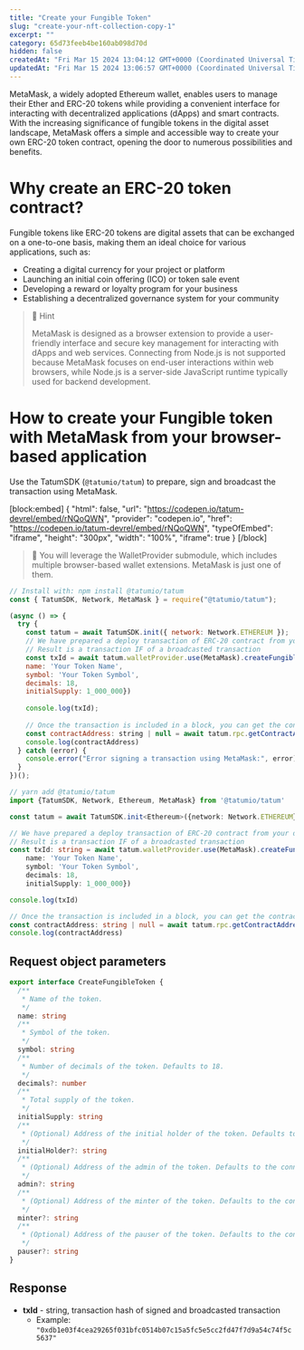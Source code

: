 ```yaml
---
title: "Create your Fungible Token"
slug: "create-your-nft-collection-copy-1"
excerpt: ""
category: 65d73feeb4be160ab098d70d
hidden: false
createdAt: "Fri Mar 15 2024 13:04:12 GMT+0000 (Coordinated Universal Time)"
updatedAt: "Fri Mar 15 2024 13:06:57 GMT+0000 (Coordinated Universal Time)"
---
```

MetaMask, a widely adopted Ethereum wallet, enables users to manage their Ether and ERC-20 tokens while providing a convenient interface for interacting with decentralized applications (dApps) and smart contracts. With the increasing significance of fungible tokens in the digital asset landscape, MetaMask offers a simple and accessible way to create your own ERC-20 token contract, opening the door to numerous possibilities and benefits.

# Why create an ERC-20 token contract?

Fungible tokens like ERC-20 tokens are digital assets that can be exchanged on a one-to-one basis, making them an ideal choice for various applications, such as:

- Creating a digital currency for your project or platform
- Launching an initial coin offering (ICO) or token sale event
- Developing a reward or loyalty program for your business
- Establishing a decentralized governance system for your community

> 📘 Hint
> 
> MetaMask is designed as a browser extension to provide a user-friendly interface and secure key management for interacting with dApps and web services. Connecting from Node.js is not supported because MetaMask focuses on end-user interactions within web browsers, while Node.js is a server-side JavaScript runtime typically used for backend development.

# How to create your Fungible token with MetaMask from your browser-based application

Use the TatumSDK (`@tatumio/tatum`) to prepare, sign and broadcast the transaction using MetaMask.

[block:embed]
{
  "html": false,
  "url": "https://codepen.io/tatum-devrel/embed/rNQoQWN",
  "provider": "codepen.io",
  "href": "https://codepen.io/tatum-devrel/embed/rNQoQWN",
  "typeOfEmbed": "iframe",
  "height": "300px",
  "width": "100%",
  "iframe": true
}
[/block]


> 📘 You will leverage the WalletProvider submodule, which includes multiple browser-based wallet extensions. MetaMask is just one of them.

```javascript
// Install with: npm install @tatumio/tatum
const { TatumSDK, Network, MetaMask } = require("@tatumio/tatum");

(async () => {
  try {
    const tatum = await TatumSDK.init({ network: Network.ETHEREUM });
    // We have prepared a deploy transaction of ERC-20 contract from your default connected MetaMask account to the recipient
    // Result is a transaction IF of a broadcasted transaction
    const txId = await tatum.walletProvider.use(MetaMask).createFungibleToken({
    name: 'Your Token Name',
    symbol: 'Your Token Symbol',
    decimals: 18,
    initialSupply: 1_000_000})
    
    console.log(txId);
    
    // Once the transaction is included in a block, you can get the contract address of the newly created collection
    const contractAddress: string | null = await tatum.rpc.getContractAddress(txId)
    console.log(contractAddress)
  } catch (error) {
    console.error("Error signing a transaction using MetaMask:", error);
  }
})();
```
```typescript
// yarn add @tatumio/tatum
import {TatumSDK, Network, Ethereum, MetaMask} from '@tatumio/tatum'

const tatum = await TatumSDK.init<Ethereum>({network: Network.ETHEREUM})

// We have prepared a deploy transaction of ERC-20 contract from your default connected MetaMask account to the recipient
// Result is a transaction IF of a broadcasted transaction
const txId: string = await tatum.walletProvider.use(MetaMask).createFungibleToken({
    name: 'Your Token Name',
    symbol: 'Your Token Symbol',
    decimals: 18,
    initialSupply: 1_000_000})

console.log(txId)

// Once the transaction is included in a block, you can get the contract address of the newly created collection
const contractAddress: string | null = await tatum.rpc.getContractAddress(txId)
console.log(contractAddress)
```

## Request object parameters

```typescript
export interface CreateFungibleToken {
  /**
   * Name of the token.
   */
  name: string
  /**
   * Symbol of the token.
   */
  symbol: string
  /**
   * Number of decimals of the token. Defaults to 18.
   */
  decimals?: number
  /**
   * Total supply of the token.
   */
  initialSupply: string
  /**
   * (Optional) Address of the initial holder of the token. Defaults to the connected MetaMask account.
   */
  initialHolder?: string
  /**
   * (Optional) Address of the admin of the token. Defaults to the connected MetaMask account. Admin can add new minters and pausers.
   */
  admin?: string
  /**
   * (Optional) Address of the minter of the token. Defaults to the connected MetaMask account. Minters can mint new tokens.
   */
  minter?: string
  /**
   * (Optional) Address of the pauser of the token. Defaults to the connected MetaMask account. Pausers can pause and unpause the token transactions.
   */
  pauser?: string
}

```

## Response

- **txId** - string, transaction hash of signed and broadcasted transaction
  - Example: `"0xdb1e03f4cea29265f031bfc0514b07c15a5fc5e5cc2fd47f7d9a54c74f5c5637"`
